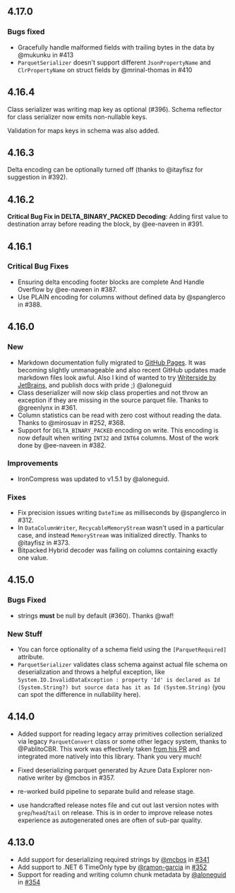 ## 4.17.0

### Bugs fixed

- Gracefully handle malformed fields with trailing bytes in the data by @mukunku in #413
- `ParquetSerializer` doesn't support different `JsonPropertyName` and `ClrPropertyName` on struct fields by @mrinal-thomas in #410

## 4.16.4

Class serializer was writing map key as optional (#396). Schema reflector for class serializer now emits non-nullable keys.

Validation for maps keys in schema was also added.

## 4.16.3

Delta encoding can be optionally turned off (thanks to @itayfisz for suggestion in #392).

## 4.16.2

**Critical Bug Fix in DELTA_BINARY_PACKED Decoding**: Adding first value to destination array before reading the block, by @ee-naveen in #391.

## 4.16.1

### Critical Bug Fixes

- Ensuring delta encoding footer blocks are complete And Handle Overflow by @ee-naveen in #387.
- Use PLAIN encoding for columns without defined data by @spanglerco in #388.

## 4.16.0

### New

- Markdown documentation fully migrated to [GitHub Pages](https://aloneguid.github.io/parquet-dotnet/). It was becoming slightly unmanageable and also recent GitHub updates made markdown files look awful. Also I kind of wanted to try [Writerside by JetBrains](https://lp.jetbrains.com/writerside/), and publish docs with pride ;) @aloneguid
- Class deserializer will now skip class properties and not throw an exception if they are missing in the source parquet file. Thanks to @greenlynx in #361.
- Column statistics can be read with zero cost without reading the data. Thanks to @mirosuav in #252, #368. 
- Support for `DELTA_BINARY_PACKED` encoding on write. This encoding is now default when writing `INT32` and `INT64` columns. Most of the work done by @ee-naveen in #382.

### Improvements

- IronCompress was updated to v1.5.1 by @aloneguid.

### Fixes

- Fix precision issues writing `DateTime` as milliseconds by @spanglerco in #312.
- In `DataColumnWriter`, `RecycableMemoryStream` wasn't used in a particular case, and instead `MemoryStream` was initialized directly. Thanks to @itayfisz in #373.
- Bitpacked Hybrid decoder was failing on columns containing exactly one value.

## 4.15.0

### Bugs Fixed

- strings **must** be null by default (#360). Thanks @waf!

### New Stuff

- You can force optionality of a schema field using the `[ParquetRequired]` attribute.
- `ParquetSerializer` validates class schema against actual file schema on deserialization and throws a helpful exception, like `System.IO.InvalidDataException : property 'Id' is declared as Id (System.String?) but source data has it as Id (System.String)` (you can spot the difference in nullability here).

## 4.14.0

- Added support for reading legacy array primitives collection serialized via legacy `ParquetConvert` class or some other legacy system, thanks to @PablitoCBR. This work was effectively taken [from his PR](https://github.com/aloneguid/parquet-dotnet/pull/351) and integrated more natively into this library. Thank you very much!

- Fixed deserializing parquet generated by Azure Data Explorer non-native writer by @mcbos in #357.

- re-worked build pipeline to separate build and release stage.
- use handcrafted release notes file and cut out last version notes with `grep`/`head`/`tail` on release. This is in order to improve release notes experience as autogenerated ones are often of sub-par quality.

## 4.13.0

- Add support for deserializing required strings by [@mcbos](https://github.com/mcbos) in [#341](https://github.com/aloneguid/parquet-dotnet/pull/341)
- Add support to .NET 6 TimeOnly type by [@ramon-garcia](https://github.com/ramon-garcia) in [#352](https://github.com/aloneguid/parquet-dotnet/pull/352)
- Support for reading and writing column chunk metadata by [@aloneguid](https://github.com/aloneguid) in [#354](https://github.com/aloneguid/parquet-dotnet/pull/354)